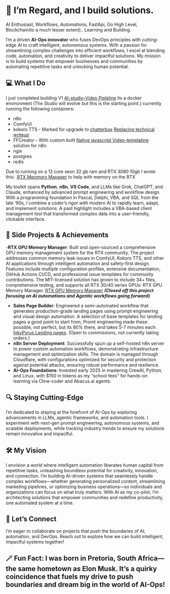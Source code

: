 # 👋 I’m Regard, and I build solutions.
AI Enthusiast, Workflows, Automations, FastApi, Go High Level, Blockchain(to a much lesser extent).. Learning and Building. 

I’m a driven **AI-Ops innovator** who fuses DevOps principles with cutting-edge AI to craft intelligent, autonomous systems. With a passion for streamlining complex challenges into efficient workflows, I excel at blending code, automation, and creativity to deliver impactful solutions. My mission is to build systems that empower businesses and communities by automating repetitive tasks and unlocking human potential.

## 💻 What I Do
I just completed building V1 [AI-studio-Video Pipleline](https://github.com/RegardV/n8n-ai-studio) its a docker environment (The Studio will evolve but this is the starting point.) currently running the following containers:
* n8n
* ComfyUI
* kokoro TTS - Marked for upgrade to [chatterbox](https://github.com/resemble-ai/chatterbox) [Replacing technical writeup]()
* FFCreator - With custom built [Native javascript Video-templating]([https://github.com/RegardV/n8n-ai-studio-video-pipeline/blob/main/README.md](https://github.com/RegardV/n8n-ai-studio-video-pipeline/blob/main/docs/FFcreator-Phase2.md)) solution for n8n. 
* ngix
* postgres
* redis

Due to running on a 12 core xeon 32 gb ram and RTX 3080 10gb I wrote this: 
.[RTX Meomory Manager](https://github.com/RegardV/rtx-gpu-memory-manager) 
to help with memory on the RTX

My toolkit spans **Python**, **n8n**, **VS Code**, and LLMs like Grok, ChatGPT, and Claude, enhanced by advanced prompt engineering and workflow design. With a programming foundation in Pascal, Delphi, VBA, and SQL from the late ’90s, I combine a coder’s rigor with modern AI to rapidly learn, adapt, and implement solutions. A past highlight includes a VBA-based client management tool that transformed complex data into a user-friendly, clickable interface.

## 🌟 Side Projects & Achievements

-**RTX GPU Memory Manager**: Built and open-sourced a comprehensive GPU memory management system for the RTX community. The project addresses common memory leak issues in ComfyUI, Kokoro TTS, and other AI applications through intelligent automation and safety-first design. Features include multiple configuration profiles, extensive documentation, GitHub Actions CI/CD, and professional issue templates for community contributions. The MIT-licensed solution has grown to include 34+ files, comprehensive testing, and supports all RTX 30/40 series GPUs: RTX GPU Memory Manager. [RTX GPU Memory Manager](https://github.com/RegardV/rtx-gpu-memory-manager) 
***(Closed off this project focusing on AI automations and Agentic workflows going forward)***

- **Sales Page Builder**: Engineered a semi-automated workflow that generates production-grade landing pages using prompt engineering and visual design automation. A selection of base templates for landing pages a good point to start from, Promt engineering made these possible, not perfect, but its 80% there, and takes 5-7 minutes each: [InkyPyrus Landing pages](https://regardv.github.io/landings/). (Open to commissions, not currently taking orders.)
- **n8n Server Deployment**: Successfully spun up a self-hosted n8n server to power custom automation workflows, demonstrating infrastructure management and optimization skills. The domain is managed through Cloudflare, with configurations optimized for security and protection against potential attacks, ensuring robust performance and resilience.
- **AI-Ops Foundations**: Invested early 2025 in mastering CrewAI, Python, and Linux, with $150 in tokens as my “school fees” for hands-on learning via Cline-coder and Abacus.ai agents.

## 🔍 Staying Cutting-Edge

I’m dedicated to staying at the forefront of AI-Ops by exploring advancements in LLMs, agentic frameworks, and automation tools. I experiment with next-gen prompt engineering, autonomous systems, and scalable deployments, while tracking industry trends to ensure my solutions remain innovative and impactful.

## 🛠️ My Vision

I envision a world where intelligent automation liberates human capital from repetitive tasks, unleashing boundless potential for creativity, innovation, and connection. I’m building AI-driven systems that seamlessly handle complex workflows—whether generating personalized content, streamlining marketing pipelines, or optimizing business operations—so individuals and organizations can focus on what truly matters. With AI as my co-pilot, I’m architecting solutions that empower communities and redefine productivity, one automated system at a time.

## 🤝 Let’s Connect

I’m eager to collaborate on projects that push the boundaries of AI, automation, and DevOps. Reach out to explore how we can build intelligent, impactful systems together!

## 🪄 Fun Fact: I was born in Pretoria, South Africa—the same hometown as Elon Musk. It’s a quirky coincidence that fuels my drive to push boundaries and dream big in the world of AI-Ops!
